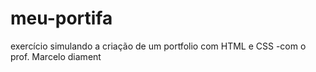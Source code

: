 # meu-portifa
exercício simulando a criação de um portfolio com HTML e CSS -com o prof. Marcelo diament

